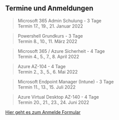## Termine und Anmeldungen

> Microsoft 365 Admin Schulung - 3 Tage  
> Termin 17., 19., 21. Januar 2022  

> Powershell Grundkurs - 3 Tage  
> Termin 8., 10., 11. März 2022  

> Microsoft 365 / Azure Sicherheit - 4 Tage  
> Termin 4., 5., 7., 8. April 2022  

> Azure AZ-104 - 4 Tage  
> Termin 2., 3., 5., 6. Mai 2022  

> Microsoft Endpoint Manager (Intune) - 3 Tage  
> Termin 11., 13., 15. Juli 2022  

> Azure Virtual Desktop AZ-140 - 4 Tage  
> Termin 20., 21., 23., 24. Juni 2022  

[Hier geht es zum Anmelde Formular](https://forms.office.com/r/XQLbAT43gf)

